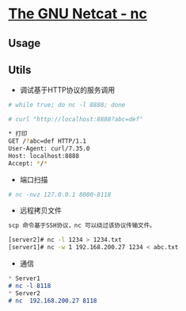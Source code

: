 # [The GNU Netcat - nc](http://netcat.sourceforge.net/)

## Usage

## Utils
* 调试基于HTTP协议的服务调用
```sh
# while true; do nc -l 8888; done

# curl "http://localhost:8888?abc=def"

* 打印
GET /?abc=def HTTP/1.1
User-Agent: curl/7.35.0
Host: localhost:8888
Accept: */*

```
* 端口扫描
```sh
# nc -nvz 127.0.0.1 8000-8118
```
* 远程拷贝文件
```md
scp 命令基于SSH协议，nc 可以绕过该协议传输文件。
```
```sh
[server2]# nc -l 1234 > 1234.txt
[server1]# nc -w 1 192.168.200.27 1234 < abc.txt
```
* 通信
```md
* Server1
# nc -l 8118 
* Server2
# nc  192.168.200.27 8118 
```






